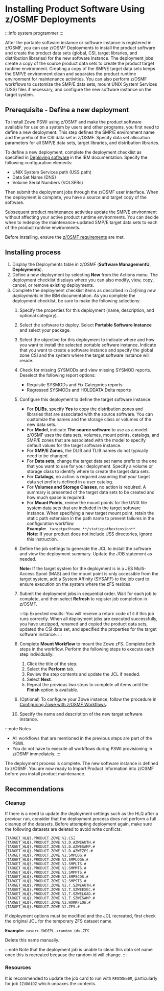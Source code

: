 # Installing Product Software Using z/OSMF Deployments

:::info system programmer
:::

After the portable software instance or software instance is registered in z/OSMF, you can use z/OSMF Deployments to install the product software and create the product data sets (global, CSI, target libraries, and distribution libraries) for the new software instance. The deployment jobs create a copy of the source product data sets to create the product target runtime environment. Creating a copy of the SMP/E target data sets keeps the SMP/E environment clean and separates the product runtime environment for maintenance activities. You can also perform z/OSMF workflows to customize the SMP/E data sets, mount UNIX System Services (USS) files if necessary, and configure the new software instance on the target system.

## Prerequisite - Define a new deployment

To install Zowe PSWI using z/OSMF and make the product software available for use on a system by users and other programs, you first need to define a new deployment. This step defines the SMP/E environment name and the prefix of the CSI data set in z/OSMF. Specify data set allocation parameters for all SMP/E data sets, target libraries, and distribution libraries.

To define a new deployment, complete the deployment checklist as specified in [Deploying software](https://www.ibm.com/docs/en/zos/2.4.0?topic=task-deploying-software) in the IBM documentation.
Specify the following configuration elements:

* UNIX System Services path (USS path) 
* Data Set Name (DNS)
* Volume Serial Numbers (VOLSERs)

Then submit the deployment jobs through the z/OSMF user interface. When the deployment is complete, you have a source and target copy of the software.

Subsequent product maintenance activities update the SMP/E environment without affecting your active product runtime environments. You can decide when to redeploy the maintenance-updated SMP/E target data sets to each of the product runtime environments.

Before installing, ensure the [z/OSMF requirements](install-zowe-pswi-address-requirements#confirm-that-the-installer-has-read-create-update-and-execute-privileges-in-zos) are met.

## Installing process

1. Display the Deployments table in z/OSMF (**Software ManagementU**, **Deployments**).
2. Define a new deployment by selecting **New** from the Actions menu. The deployment checklist displays where you can also modify, view, copy, cancel, or remove existing deployments.
3. Complete the deployment checklist items as described in _Defining new deployments_ in the IBM documentation. As you complete the deployment checklist, be sure to make the following selections:
    1. Specify the properties for this deployment (name, description, and optional category).

    2. Select the software to deploy. Select **Portable Software Instance** and select your package.

    3. Select the objective for this deployment to indicate where and how you want to install the selected portable software instance. Indicate that you want to create a software instance and specify the global zone CSI and the system where the target software instance will reside.

    4. Check for missing SYSMODs and view missing SYSMOD reports. Deselect the following report options:
        - Requisite SYSMODs and Fix Categories reports
        - Regressed SYSMODs and HOLDDATA Delta reports

    5. Configure this deployment to define the target software instance.
        - For **DLIBs**, specify **Yes** to copy the distribution zones and libraries that are associated with the source software. You can customize the names and the storage class or volumes of the new data sets.
        - For **Model**, indicate **The source software** to use as a model. z/OSMF uses the data sets, volumes, mount points, catalogs, and SMP/E zones that are associated with the model to specify default values for the target software instance.
        - For **SMP/E Zones**, the DLIB and TLIB names do not typically need to be changed.
        - For **Data sets**, change the target data set name prefix to the one that you want to use for your deployment. Specify a volume or storage class to identify where to create the target data sets.
        - For **Catalogs**, no action is required assuming that your target data set prefix is defined in a user catalog.
        - For **Volumes and Storage Classes**, no action is required. A summary is presented of the target data sets to be created and how much space is required.
        - For **Mount Points**, review the mount points for the UNIX file system data sets that are included in the target software instance. When specifying a new target mount point, retain the static path extension in the path name to prevent failures in the configuration workflow  
        **Example:** `_targetpathname_**/staticpathextension**`.  
        **Note:** If your product does not include USS directories, ignore this instruction.

    6. Define the job settings to generate the JCL to install the software and view the deployment summary. Update the JOB statement as needed.

        **Note:** If the target system for the deployment is in a JES Multi-Access Spool (MAS) and the mount point is only accessible from the target system, add a System Affinity (SYSAFF) to the job card to ensure execution on the system where the zFS resides.

    7. Submit the deployment jobs in sequential order. Wait for each job to complete, and then select **Refresh** to register job completion in z/OSMF. 

        :::tip Expected results:
        You will receive a return code of `0` if this job runs correctly. When all deployment jobs are executed successfully, you have unzipped, renamed and copied the product data sets, updated the CSI data set, and specified the properties for the target software instance.
        :::

    8. Complete **Mount Workflow** to mount the Zowe zFS. Complete both steps in the workflow. Perform the following steps to execute each step individually:
       1. Click the title of the step.
       2. Select the **Perform** tab.
       3. Review the step contents and update the JCL if needed.
       4. Select **Next**.
       5. Repeat the previous two steps to complete all items until the **Finish** option is available.

    9. (Optional) To configure your Zowe instance, follow the procedure in [Configuring Zowe with z/OSMF Workflows](configure-zowe-zosmf-workflow.md).

   10. Specify the name and description of the new target software instance.

:::note Notes
* All workflows that are mentioned in the previous steps are part of the PSWI.  
* You do not have to execute all workflows during PSWI provisioning in z/OSMF immediately.
:::

The deployment process is complete. The new software instance is defined to z/OSMF. You are now ready to Import Product Information into z/OSMF before you install product maintenance.

## Recommendations

### Cleanup

If there is a need to update the deployment settings such as the HLQ after a previour run, consider that the deployment process does not perform a full cleanup of the datasets.
Before attempting deployment again, make sure the following datasets are deleted to avoid write conflicts:

```plaintext
{TARGET_HLQ}.PRODUCT.ZOWE.V2.CSI
{TARGET_HLQ}.PRODUCT.ZOWE.V2.D.AZWEAUTH.#
{TARGET_HLQ}.PRODUCT.ZOWE.V2.D.AZWESAMP.#
{TARGET_HLQ}.PRODUCT.ZOWE.V2.D.AZWEZFS.#
{TARGET_HLQ}.PRODUCT.ZOWE.V2.SMPLOG.#
{TARGET_HLQ}.PRODUCT.ZOWE.V2.SMPLOGA.#
{TARGET_HLQ}.PRODUCT.ZOWE.V2.SMPLTS.#
{TARGET_HLQ}.PRODUCT.ZOWE.V2.SMPMTS.#
{TARGET_HLQ}.PRODUCT.ZOWE.V2.SMPPTS.#
{TARGET_HLQ}.PRODUCT.ZOWE.V2.SMPSCDS.#
{TARGET_HLQ}.PRODUCT.ZOWE.V2.SMPSTS.#
{TARGET_HLQ}.PRODUCT.ZOWE.V2.T.SZWEAUTH.#
{TARGET_HLQ}.PRODUCT.ZOWE.V2.T.SZWEEXEC.#
{TARGET_HLQ}.PRODUCT.ZOWE.V2.T.SZWELOAD.#
{TARGET_HLQ}.PRODUCT.ZOWE.V2.T.SZWESAMP.#
{TARGET_HLQ}.PRODUCT.ZOWE.V2.WORKFLOW.#
{TARGET_HLQ}.PRODUCT.ZOWE.V2.ZFS.#
```

If deployment options must be modified and the JCL recreated, first check the original JCL for the temporary ZFS dataset name.

**Example:**
`<user>.SWDEPL.<random_id>.ZFS`
 
 Delete this name manually. 
 
 :::note 
 Note that the deployment job is unable to clean this data set name once this is recreated because the random id will change.
 :::

### Resources

It is recommended to update the job card to run with `REGION=0M`, particularly for job `IZUD01DZ` which unpaxes the contents.
